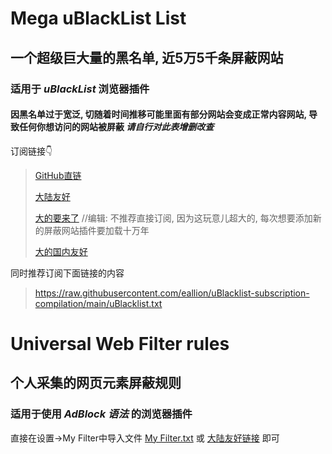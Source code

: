 # Mega uBlackList List

## 一个超级巨大量的黑名单, 近5万5千条屏蔽网站
### 适用于 *uBlackList* 浏览器插件

#### 因黑名单过于宽泛, 切随着时间推移可能里面有部分网站会变成正常内容网站, 导致任何你想访问的网站被屏蔽 *请自行对此表增删改查* 


订阅链接👇 

> [GitHub直链][3]
> 
> [大陆友好][4]
> 
> [大的要来了][5] //编辑: 不推荐直接订阅, 因为这玩意儿超大的, 每次想要添加新的屏蔽网站插件要加载十万年
> 
> [大的国内友好][6]

同时推荐订阅下面链接的内容
> https://raw.githubusercontent.com/eallion/uBlacklist-subscription-compilation/main/uBlacklist.txt	

# Universal Web Filter rules

## 个人采集的网页元素屏蔽规则
### 适用于使用 *AdBlock 语法* 的浏览器插件

直接在设置->My Filter中导入文件 [My Filter.txt][1] 或 [大陆友好链接][2] 即可

[1]: https://github.com/isNijikawa/Universal-Web-Filter-rules/blob/main/uBlock%20Origin/My%20Filter.txt
[2]: https://cdn.jsdelivr.net/gh/isNijikawa/Universal-Web-Filter-rules@main/uBlock%20Origin/My%20Filter.txt
[3]: https://github.com/isNijikawa/Universal-Web-Filter-rules/blob/main/uBlack%20List/stupidCyberUtopia.txt
[4]: https://cdn.jsdelivr.net/gh/isNijikawa/Universal-Web-Filter-rules@main/uBlack%20List/stupidCyberUtopia.txt
[5]: https://github.com/isNijikawa/Universal-Web-Filter-rules/blob/main/uBlack%20List/yetAnother.txt
[6]: https://cdn.jsdelivr.net/gh/isNijikawa/Universal-Web-Filter-rules@main/uBlack%20List/yetAnother.txt
